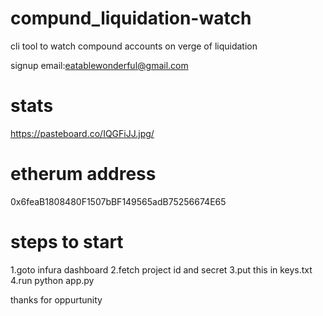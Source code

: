 # compund_liquidation-watch
cli tool to watch compound accounts on verge of liquidation

signup email:eatablewonderful@gmail.com

# stats
https://pasteboard.co/IQGFiJJ.jpg/

# etherum address
0x6feaB1808480F1507bBF149565adB75256674E65

# steps to start
 1.goto infura dashboard 
 2.fetch project id and secret 
 3.put this in keys.txt
 4.run python app.py

thanks for oppurtunity
